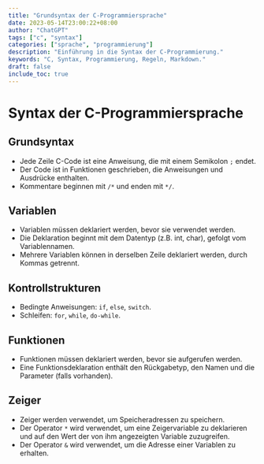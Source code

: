 ```yaml
---
title: "Grundsyntax der C-Programmiersprache"
date: 2023-05-14T23:00:22+08:00
author: "ChatGPT"
tags: ["c", "syntax"]
categories: ["sprache", "programmierung"]
description: "Einführung in die Syntax der C-Programmierung."
keywords: "C, Syntax, Programmierung, Regeln, Markdown."
draft: false
include_toc: true
---
```


# Syntax der C-Programmiersprache

## Grundsyntax
- Jede Zeile C-Code ist eine Anweisung, die mit einem Semikolon `;` endet.
- Der Code ist in Funktionen geschrieben, die Anweisungen und Ausdrücke enthalten.
- Kommentare beginnen mit `/*` und enden mit `*/`.

## Variablen
- Variablen müssen deklariert werden, bevor sie verwendet werden.
- Die Deklaration beginnt mit dem Datentyp (z.B. int, char), gefolgt vom Variablennamen.
- Mehrere Variablen können in derselben Zeile deklariert werden, durch Kommas getrennt.

## Kontrollstrukturen
- Bedingte Anweisungen: `if`, `else`, `switch`.
- Schleifen: `for`, `while`, `do-while`.

## Funktionen
- Funktionen müssen deklariert werden, bevor sie aufgerufen werden.
- Eine Funktionsdeklaration enthält den Rückgabetyp, den Namen und die Parameter (falls vorhanden).

## Zeiger
- Zeiger werden verwendet, um Speicheradressen zu speichern.
- Der Operator `*` wird verwendet, um eine Zeigervariable zu deklarieren und auf den Wert der von ihm angezeigten Variable zuzugreifen.
- Der Operator `&` wird verwendet, um die Adresse einer Variablen zu erhalten.
